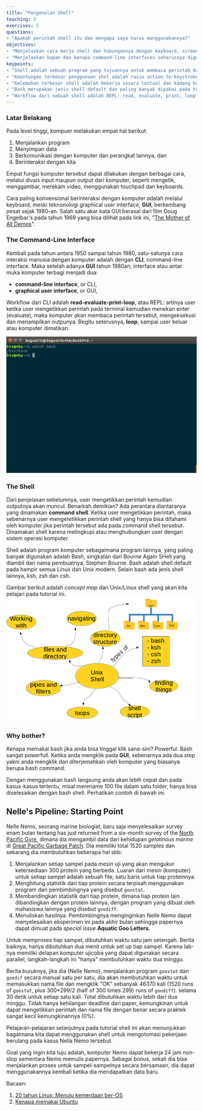 ```yaml
---
title: "Pengenalan Shell"
teaching: 5
exercises: 5
questions:
- "Apakah perintah shell itu dan mengapa saya harus menggunakannya?"
objectives:
- "Menjelaskan cara kerja shell dan hubungannya dengan keyboard, screen operating system dan program yang dijalankan oleh user."
- "Menjelaskan kapan dan kenapa command-line interfaces seharusnya digunakan daripada graphical interfaces."
keypoints:
- "Shell adalah sebuah program yang tujuannya untuk membaca perintah dan menjalankan program dari perintah tersebut."
- "Keuntungan terbesar penggunaan shel adalah rasio action-to-keystroke yang sangat tinggi, kemampuannya mendukung repetitive tasks, dan kapasitasnya mengakses mesin lain dalam jaringan."
- "Kelemahan terbesar shell adalah bekerja secara textual dan kadang beberapa perintah operasinya tidak jelas kecuali anda memberikan option yang detail" 
- "Bash merupakan jenis shell default dan paling banyak dipakai pada terminal/konsole sistem operasi berbasis Linux dan Unix, untuk membuka bash pada terminal Linux tekan Ctrl+Alt+T."
- "Workflow dari sebuah shell adalah REPL: read, evaluate, print, loop."
---
```

### Latar Belakang
Pada level tinggi, kompuer melakukan empat hal berikut:
1.  Menjalankan program
2.  Menyimpan data
3.  Berkomunikasi dengan komputer dan perangkat lainnya, dan
4.  Berinteraksi dengan kita


Empat fungsi komputer tersebut dapat dilakukan dengan berbagai cara,
melalui divais input maupun output dari komputer, seperti mengetik,
menggambar, merekam video, menggunakan touchpad dan keyboards.

Cara paling konvensional berinteraksi dengan komputer adalah
melalui keyboard, meski teknonologi graphical user interface, **GUI**,
berkembang pesat sejak 1980-an. Salah satu akar kata GUI berasal dari film 
Doug Engelbar's pada tahun 1969 yang bisa dilihat pada link ini, 
"[The Mother of All Demos](http://www.youtube.com/watch?v=a11JDLBXtPQ)".

### The Command-Line Interface
Kembali pada tahun antara 1950 sampai tahun 1980,
satu-satunya cara interaksi manusia dengan komputer adalah
dengan **CLI**, command-line interface.
Maka setelah adanya **GUI** tahun 1980an, interface atau
antar muka komputer terbagi menjadi dua:

   - **command-line interface**, or CLI,
   - **graphical user interface**, or GUI,

Workflow dari CLI adalah **read-evaluate-print-loop**, atau REPL:
artinya user ketika user mengetikkan perintah pada terminal
kemudian menekan enter (evaluate), maka komputer akan membaca perintah tersebut,
mengeksekusi dan menampilkan outpunya. Begitu seterusnya, **loop**, sampai
user keluar atau komputer dimatikan.

![Terminal](../fig/bash_shell.png)

### The Shell
Dari penjelasan sebelumnya, user mengetikkan perintah kemudian outputnya akan muncul. 
Benarkah demikian? Ada perantara diantaranya yang dinamakan **command shell**.
Ketika user mengetikkan perintah, maka sebenarnya user mengetetikkan perintah shell
yang hanya bisa difahami oleh komputer jika perintah tersebut ada pada command shell tersebut.
Dinamakan shell karena melingkupi atau menghubungkan user dengan sistem operasi komputer.

Shell adalah program komputer sebagaimana program lainnya, yang paling banyak digunakan
adalah Bash, singkatan dari Bourne Again SHell yang diambil dari nama pembuatnya, Stephen Bourne.
Bash adalah shell default pada hampir semua Linux dan Unix modern. Selain bash ada jenis shell lainnya,
ksh, zsh dan csh.

Gambar berikut adalah *concept map* dari Unix/Linux shell yang akan kita pelajari pada tutorial ini.
![Unix-concept-map](../fig/concept-map.png)

### Why bother?
Kenapa memakai bash jika anda bisa tinggal klik sana-sini? Powerful. Bash sangat powerfull.
Ketika anda mengklik pada **GUI**, sebenarnya ada dua step yakni anda mengklik dan diterjemahkan 
oleh komputer yang biasanya berupa bash command.

Dengan menggunakan bash langsung anda akan lebih cepat dan pada kasus-kasus tertentu,
misal merename 100 file dalam satu folder, hanya bisa diselesaikan dengan bash shell.
Perhatikan contoh di bawah ini.

## Nelle's Pipeline: Starting Point

Nelle Nemo, seorang marine biologist,
baru saja menyelesaikan survey enam bulan tentang
has just returned from a six-month survey of the
[North Pacific Gyre](http://en.wikipedia.org/wiki/North_Pacific_Gyre),
dimana dia mengambil data dari kehidupan *gelatinous marine* di
[Great Pacific Garbage Patch](http://en.wikipedia.org/wiki/Great_Pacific_Garbage_Patch).
Dia memiliki total 1520 samples dan sekarang dia membutuhkan beberapa hal sbb:

1.  Menjalankan setiap sampel pada mesin uji
    yang akan mengukur ketersediaan 300 protein yang berbeda.
    Luaran dari mesin (komputer) untuk setiap sampel adalah
    sebuah file, satu baris untuk tiap proteinnya.
2.  Menghitung statistik dari tiap protein secara terpisah
    menggunakan program dari pembimbingnya yang disebut `goostat`.
3.  Membandingkan statistik dari tiap protein, dimana
    tiap protein lain dibandingkan dengan protein lainnya, dengan
    program yang dibuat oleh mahasiswa lainnya yang disebut `goodiff`.
4.  Menuliskan hasilnya.
    Pembimbingnya menginginkan Nelle Nemo dapat menyelesaikan
    eksperimen ini pada akhir bulan sehingga papernya dapat dimuat
    pada *special issue* **Aquatic Goo Letters**.

Untuk memproses tiap sampel, dibutuhkan waktu satu jam setengah. Berita baiknya,
hanya dibutuhkan dua menit untuk set up tiap sampel. Karena lab-nya memiliki
delapan komputer ujicoba yang dapat digunakan secara parallel, langkah-langkah ini
"hanya" membutuhkan waktu dua minggu.

Berita buruknya, jika dia (Nelle Nemo), menjalankan program `goostat` dan `goodif`
secara manual satu per satu, dia akan membutuhkan waktu untuk memasukkan nama file
dan mengklik "OK" sebanyak 46370 kali
(1520 runs of `goostat`, plus 300*299/2 (half of 300 times 299) runs of `goodiff`).
selama 30 detik untuk setiap satu kali.
Total dibutuhkan waktu lebih dari dua minggu.
Tidak hanya kehilangan deadline dari paper, 
kemungkinan untuk dapat mengetikkan perintah dan nama file dengan benar 
secara praktek sangat kecil kemungkinannya (0%).

Pelajaran-pelajaran selanjutnya pada tutorial shell ini 
akan menunjukkan bagaimana kita dapat menggunakan shell
untuk mengotomasi pekerjaan berulang pada kasus Nella Nemo tersebut.

Goal yang ingin kita tuju adalah, komputer Nemo dapat bekerja 24 jam
non-stop sementara Nemo memulis papernya. Sebagai bonus, sekali dia bisa
menjalankan proses untuk sampel-sampelnya secara bersamaan, dia dapat 
menggunakannya kembali ketika dia mendapatkan data baru.

Bacaan:
1. [20 tahun Linux: Menuju kemerdaan ber-OS](http://www.bagustris.tk/2011/09/20-tahun-linux-os-menuju-kebebasan-ber.html)
2. [Kenapa memakai Ubuntu](http://www.bagustris.tk/2014/03/kenapa-memakai-ubuntu.html)
